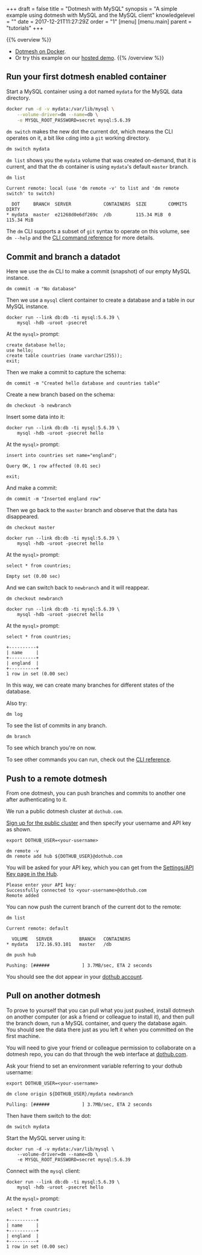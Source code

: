 +++
draft = false
title = "Dotmesh with MySQL"
synopsis = "A simple example using dotmesh with MySQL and the MySQL client"
knowledgelevel = ""
date = 2017-12-21T11:27:29Z
order = "1"
[menu]
  [menu.main]
    parent = "tutorials"
+++

{{% overview %}}
* [Dotmesh on Docker](/install-setup/docker/).
* Or try this example on our [hosted demo](/install-setup/katacoda/).
{{% /overview %}}


## Run your first dotmesh enabled container

Start a MySQL container using a dot named `mydata` for the MySQL data directory.

```bash
docker run -d -v mydata:/var/lib/mysql \
    --volume-driver=dm --name=db \
    -e MYSQL_ROOT_PASSWORD=secret mysql:5.6.39
```

`dm switch` makes the new dot the current dot, which means the CLI operates on it, a bit like `cd`ing into a `git` working directory.

```plain
dm switch mydata
```

`dm list` shows you the `mydata` volume that was created on-demand, that it is current, and that the `db` container is using `mydata`'s default `master` branch.

```plain
dm list
```
```plain
Current remote: local (use 'dm remote -v' to list and 'dm remote switch' to switch)

  DOT     BRANCH  SERVER            CONTAINERS  SIZE        COMMITS  DIRTY
* mydata  master  e21268d0e6df269c  /db         115.34 MiB  0        115.34 MiB
```

The `dm` CLI supports a subset of `git` syntax to operate on this volume, see `dm --help` and the [CLI command reference](/references/cli/) for more details.


## Commit and branch a datadot

Here we use the `dm` CLI to make a commit (snapshot) of our empty MySQL instance.

```plain
dm commit -m "No database"
```

Then we use a `mysql` client container to create a database and a table in our MySQL instance.

```plain
docker run --link db:db -ti mysql:5.6.39 \
    mysql -hdb -uroot -psecret
```
At the `mysql>` prompt:
```plain
create database hello;
use hello;
create table countries (name varchar(255));
exit;
```

Then we make a commit to capture the schema:

```plain
dm commit -m "Created hello database and countries table"
```
Create a new branch based on the schema:
```plain
dm checkout -b newbranch
```
Insert some data into it:
```plain
docker run --link db:db -ti mysql:5.6.39 \
    mysql -hdb -uroot -psecret hello
```
At the `mysql>` prompt:
```plain
insert into countries set name="england";
```
```plain
Query OK, 1 row affected (0.01 sec)
```
```plain
exit;
```
And make a commit:
```plain
dm commit -m "Inserted england row"
```

Then we go back to the `master` branch and observe that the data has disappeared.

```plain
dm checkout master
```
```plain
docker run --link db:db -ti mysql:5.6.39 \
    mysql -hdb -uroot -psecret hello
```
At the `mysql>` prompt:
```plain
select * from countries;
```
```plain
Empty set (0.00 sec)
```

And we can switch back to `newbranch` and it will reappear.

```plain
dm checkout newbranch
```
```plain
docker run --link db:db -ti mysql:5.6.39 \
    mysql -hdb -uroot -psecret hello
```
At the `mysql>` prompt:
```plain
select * from countries;
```
```plain
+----------+
| name     |
+----------+
| england  |
+----------+
1 row in set (0.00 sec)
```

In this way, we can create many branches for different states of the database.

Also try:
```plain
dm log
```
To see the list of commits in any branch.

```plain
dm branch
```
To see which branch you're on now.

To see other commands you can run, check out the [CLI reference](/references/cli/).

## Push to a remote dotmesh

From one dotmesh, you can push branches and commits to another one after authenticating to it.

We run a public dotmesh cluster at `dothub.com`.

[Sign up for the public cluster](https://dothub.com) and then specify your username and API key as shown.

```plain
export DOTHUB_USER=<your-username>
```

```plain
dm remote -v
dm remote add hub ${DOTHUB_USER}@dothub.com
```

You will be asked for your API key, which you can get from the [Settings/API Key page in the Hub](https://saas.dotmesh.io/ui/settings/apikey).
```plain
Please enter your API key:
Successfully connected to <your-username>@dothub.com
Remote added
```

You can now push the current branch of the current dot to the remote:

```plain
dm list
```
```plain
Current remote: default

  VOLUME   SERVER          BRANCH   CONTAINERS
* mydata   172.16.93.101   master   /db
```

```plain
dm push hub
```
```plain
Pushing: [######            ] 3.7MB/sec, ETA 2 seconds
```

You should see the dot appear in your [dothub account](https://dothub.com).


## Pull on another dotmesh
To prove to yourself that you can pull what you just pushed, install dotmesh on another computer (or ask a friend or colleague to install it), and then pull the branch down, run a MySQL container, and query the database again.
You should see the data there just as you left it when you committed on the first machine.

You will need to give your friend or colleague permission to collaborate on a dotmesh repo, you can do that through the web interface at [dothub.com](https://dothub.com).

Ask your friend to set an environment variable referring to your dothub username:
```plain
export DOTHUB_USER=<your-username>
```

```plain
dm clone origin ${DOTHUB_USER}/mydata newbranch
```
```plain
Pulling: [######            ] 3.7MB/sec, ETA 2 seconds
```

Then have them switch to the dot:
```plain
dm switch mydata
```
Start the MySQL server using it:
```plain
docker run -d -v mydata:/var/lib/mysql \
    --volume-driver=dm --name=db \
    -e MYSQL_ROOT_PASSWORD=secret mysql:5.6.39
```
Connect with the `mysql` client:
```plain
docker run --link db:db -ti mysql:5.6.39 \
    mysql -hdb -uroot -psecret hello
```
At the `mysql>` prompt:
```plain
select * from countries;
```
```plain
+----------+
| name     |
+----------+
| england  |
+----------+
1 row in set (0.00 sec)
```
